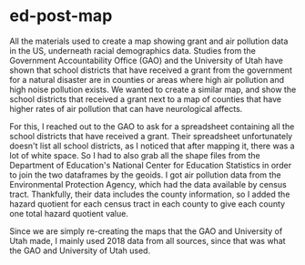 # ed-post-map
 All the materials used to create a map showing grant and air pollution data in the US, underneath racial demographics data.
 Studies from the Government Accountability Office (GAO) and the University of Utah have shown that school districts that have received a grant from the government for a natural disaster are in counties or areas where high air pollution and high noise pollution exists. We wanted to create a similar map, and show the school districts that received a grant next to a map of counties that have higher rates of air pollution that can have neurological affects. 

For this, I reached out to the GAO to ask for a spreadsheet containing all the school districts that have received a grant. Their spreadsheet unfortunately doesn't list all school districts, as I noticed that after mapping it, there was a lot of white space. So I had to also grab all the shape files from the Department of Education's National Center for Education Statistics in order to join the two dataframes by the geoids. I got air pollution data from the Environmental Protection Agency, which had the data available by census tract. Thankfully, their data includes the county information, so I added the hazard quotient for each census tract in each county to give each county one total hazard quotient value. 

Since we are simply re-creating the maps that the GAO and University of Utah made, I mainly used 2018 data from all sources, since that was what the GAO and University of Utah used.
